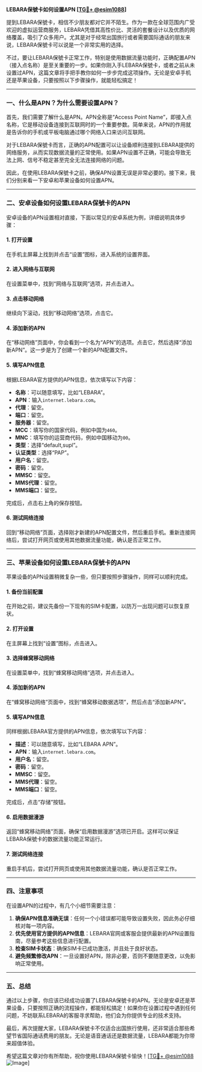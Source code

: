 **LEBARA保號卡如何设置APN [[TG💪+ @esim1088](https://t.me/s/esim1088)]**

提到LEBARA保號卡，相信不少朋友都对它并不陌生。作为一款在全球范围内广受欢迎的虚拟运营商服务，LEBARA凭借其高性价比、灵活的套餐设计以及优质的网络覆盖，吸引了众多用户。尤其是对于经常出国旅行或者需要国际通话的朋友来说，LEBARA保號卡可以说是一个非常实用的选择。

不过，要让LEBARA保號卡正常工作，特别是使用数据流量功能时，正确配置APN（接入点名称）是至关重要的一步。如果你刚入手LEBARA保號卡，或者之前从未设置过APN，这篇文章将手把手教你如何一步步完成这项操作。无论是安卓手机还是苹果设备，只要按照以下步骤操作，就能轻松搞定！

---

### **一、什么是APN？为什么需要设置APN？**

首先，我们需要了解什么是APN。APN全称是“Access Point Name”，即接入点名称，它是移动设备连接到互联网时的一个重要参数。简单来说，APN的作用就是告诉你的手机或平板电脑通过哪个网络入口来访问互联网。

对于LEBARA保號卡而言，正确的APN配置可以让设备顺利连接到LEBARA提供的网络服务，从而实现数据流量的正常使用。如果APN设置不正确，可能会导致无法上网、信号不稳定甚至完全无法连接网络的问题。

因此，在使用LEBARA保號卡之前，确保APN设置无误是非常必要的。接下来，我们分别来看一下安卓和苹果设备如何设置APN。

---

### **二、安卓设备如何设置LEBARA保號卡的APN**

安卓设备的APN设置相对直接，下面以常见的安卓系统为例，详细说明具体步骤：

#### **1. 打开设置**
在手机主屏幕上找到并点击“设置”图标，进入系统的设置界面。

#### **2. 进入网络与互联网**
在设置菜单中，找到“网络与互联网”选项，并点击进入。

#### **3. 点击移动网络**
继续向下滚动，找到“移动网络”选项，点击它。

#### **4. 添加新的APN**
在“移动网络”页面中，你会看到一个名为“APN”的选项。点击它，然后选择“添加新APN”。这一步是为了创建一个新的APN配置文件。

#### **5. 填写APN信息**
根据LEBARA官方提供的APN信息，依次填写以下内容：
- **名称**：可以随意填写，比如“LEBARA”。
- **APN**：输入`internet.lebara.com`。
- **代理**：留空。
- **端口**：留空。
- **服务器**：留空。
- **MCC**：填写你的国家代码，例如中国为`460`。
- **MNC**：填写你的运营商代码，例如中国移动为`00`。
- **类型**：选择“default,supl”。
- **认证类型**：选择“PAP”。
- **用户名**：留空。
- **密码**：留空。
- **MMSC**：留空。
- **MMS代理**：留空。
- **MMS端口**：留空。

完成后，点击右上角的保存按钮。

#### **6. 测试网络连接**
回到“移动网络”页面，选择刚才新建的APN配置文件，然后重启手机。重新连接网络后，尝试打开网页或使用其他数据流量功能，确认是否正常工作。

---

### **三、苹果设备如何设置LEBARA保號卡的APN**

苹果设备的APN设置稍微复杂一些，但只要按照步骤操作，同样可以顺利完成。

#### **1. 备份当前配置**
在开始之前，建议先备份一下现有的SIM卡配置，以防万一出现问题可以恢复原状。

#### **2. 打开设置**
在主屏幕上找到“设置”图标，点击进入。

#### **3. 选择蜂窝移动网络**
在设置菜单中，找到“蜂窝移动网络”选项，并点击进入。

#### **4. 添加新的APN**
在“蜂窝移动网络”页面中，找到“蜂窝移动数据选项”，然后点击“添加新APN”。

#### **5. 填写APN信息**
同样根据LEBARA官方提供的APN信息，依次填写以下内容：
- **描述**：可以随意填写，比如“LEBARA APN”。
- **APN**：输入`internet.lebara.com`。
- **用户名**：留空。
- **密码**：留空。
- **MMSC**：留空。
- **MMS代理**：留空。
- **MMS端口**：留空。

完成后，点击“存储”按钮。

#### **6. 启用数据漫游**
返回“蜂窝移动网络”页面，确保“启用数据漫游”选项已开启。这样可以保证LEBARA保號卡的数据流量功能正常运行。

#### **7. 测试网络连接**
重启手机后，尝试打开网页或使用其他数据流量功能，确认是否正常工作。

---

### **四、注意事项**

在设置APN的过程中，有几个小细节需要注意：
1. **确保APN信息准确无误**：任何一个小错误都可能导致设置失败，因此务必仔细核对每一项内容。
2. **优先使用官方提供的APN信息**：LEBARA官网或客服会提供最新的APN设置指南，尽量参考这些信息进行配置。
3. **检查SIM卡状态**：确保SIM卡已成功激活，并且处于良好状态。
4. **避免频繁修改APN**：一旦设置好APN，除非必要，否则不要随意更改，以免影响正常使用。

---

### **五、总结**

通过以上步骤，你应该已经成功设置了LEBARA保號卡的APN。无论是安卓还是苹果设备，只要按照正确的流程操作，都能轻松搞定！如果你在设置过程中遇到任何问题，不妨联系LEBARA的客服寻求帮助，他们会为你提供专业的技术支持。

最后，再次提醒大家，LEBARA保號卡不仅适合出国旅行使用，还非常适合那些希望节省国际通话费用的朋友。无论是语音通话还是数据流量，LEBARA都能为你带来超值体验。

希望这篇文章对你有所帮助，祝你使用LEBARA保號卡愉快！[[TG💪+ @esim1088](https://t.me/s/esim1088) ![Image](https://i.postimg.cc/4NQfJmqS/Snipaste-2025-05-13-00-14-12.png)]